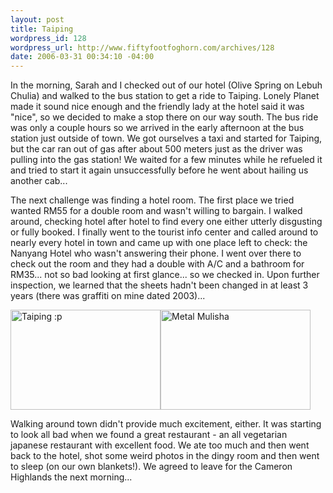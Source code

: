 ```yaml
--- 
layout: post
title: Taiping
wordpress_id: 128
wordpress_url: http://www.fiftyfootfoghorn.com/archives/128
date: 2006-03-31 00:34:10 -04:00
---
```

In the morning, Sarah and I checked out of our hotel (Olive Spring on Lebuh Chulia) and walked to the bus station to get a ride to Taiping. Lonely Planet made it sound nice enough and the friendly lady at the hotel said it was "nice", so we decided to make a stop there on our way south. The bus ride was only a couple hours so we arrived in the early afternoon at the bus station just outside of town. We got ourselves a taxi and started for Taiping, but the car ran out of gas after about 500 meters just as the driver was pulling into the gas station! We waited for a few minutes while he refueled it and tried to start it again unsuccessfully before he went about hailing us another cab...

The next challenge was finding a hotel room. The first place we tried wanted RM55 for a double room and wasn't willing to bargain. I walked around, checking hotel after hotel to find every one either utterly disgusting or fully booked. I finally went to the tourist info center and called around to nearly every hotel in town and came up with one place left to check: the Nanyang Hotel who wasn't answering their phone. I went over there to check out the room and they had a double with A/C and a bathroom for RM35... not so bad looking at first glance... so we checked in. Upon further inspection, we learned that the sheets hadn't been changed in at least 3 years (there was graffiti on mine dated 2003)...

<a href="http://flickr.com/photos/fiftyfeet/121873733"><img src="http://static.flickr.com/42/121873733_8536e0acd2_m.jpg" width="240" height="160" alt="Taiping :p" border="0" /></a><a href="http://flickr.com/photos/fiftyfeet/121874097"><img src="http://static.flickr.com/43/121874097_9d37669dfd_m.jpg" width="240" height="160" alt="Metal Mulisha" border="0" /></a>

Walking around town didn't provide much excitement, either. It was starting to look all bad when we found a great restaurant - an all vegetarian japanese restaurant with excellent food. We ate too much and then went back to the hotel, shot some weird photos in the dingy room and then went to sleep (on our own blankets!). We agreed to leave for the Cameron Highlands the next morning...

